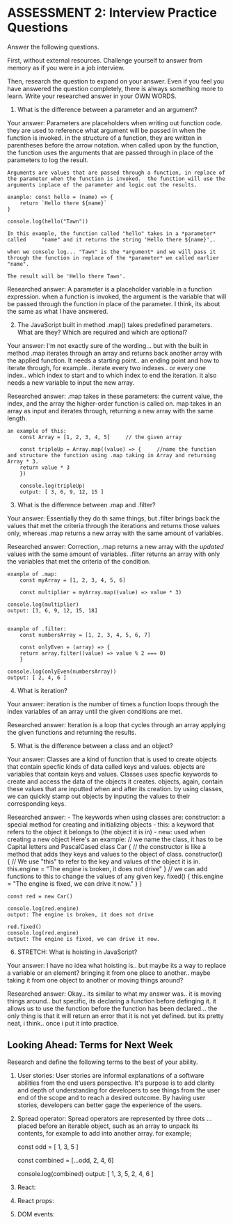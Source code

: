 # ASSESSMENT 2: Interview Practice Questions

Answer the following questions.

First, without external resources. Challenge yourself to answer from memory as if you were in a job interview.

Then, research the question to expand on your answer. Even if you feel you have answered the question completely, there is always something more to learn. Write your researched answer in your OWN WORDS.

1. What is the difference between a parameter and an argument?

Your answer: 
    Parameters are placeholders when writing out function code. they are used to reference what argument will be passed in when the function is invoked. in the structure of a function, they are written in parentheses before the arrow notation. when called upon by the function, the function uses the arguments that are passed through in place of the parameters to log the result.

    Arguments are values that are passed through a function, in replace of the parameter when the function is invoked.  the function will use the arguments inplace of the parameter and logic out the results. 

    example: const hello = (name) => {
        return `Hello there ${name}`
    }

    console.log(hello("Tawn"))

    In this example, the function called "hello" takes in a *parameter* called     "name" and it returns the string 'Hello there ${name}',.
    
    when we console log... "Tawn" is the *argument* and we will pass it through the function in replace of the *parameter* we called earlier "name".
    
    The result will be 'Hello there Tawn'.

Researched answer:  A parameter is a placeholder variable in a function expression.  when a function is invoked, the argument is the variable that will be passed through the function in place of the parameter. I think, its about the same as what I have answered. 


2. The JavaScript built in method .map() takes predefined parameters. What are they? Which are required and which are optional?

Your answer:
    I'm not exactly sure of the wording... but with the built in method .map iterates through an array and returns back another array with the applied function.  It needs a starting point.. an ending point and how to iterate through, for example.. iterate every two indexes.. or every one index.. which index to start and to which index to end the iteration. it also needs a new variable to input the new array. 

Researched answer:
    .map takes in these parameters: the current value, the index, and the array the higher-order function is called on. map takes in an array as input and iterates through, returning a new array with the same length. 

    an example of this:
        const Array = [1, 2, 3, 4, 5]     // the given array

        const tripleUp = Array.map((value) => {     //name the function and structure the function using .map taking in Array and returning Array * 3. 
        return value * 3
        })

        console.log(tripleUp)
        output: [ 3, 6, 9, 12, 15 ]

3. What is the difference between .map and .filter?

Your answer: Essentially they do th same things, but .filter brings back the values that met the criteria through the iterations and returns those values only, whereas .map returns a new array with the same amount of variables.  

Researched answer:
    Correction, .map returns a new array with the *updated* values with the same amount of variables. .filter returns an array with only the variables that met the criteria of the condition. 
    
    example of .map:
        const myArray = [1, 2, 3, 4, 5, 6]

        const multiplier = myArray.map((value) => value * 3)

    console.log(multiplier)
    output: [3, 6, 9, 12, 15, 18]
    

    example of .filter:
        const numbersArray = [1, 2, 3, 4, 5, 6, 7]

        const onlyEven = (array) => {
        return array.filter((value) => value % 2 === 0)
        }

    console.log(onlyEven(numbersArray))
    output: [ 2, 4, 6 ]


4. What is iteration?

Your answer: iteration is the number of times a function loops through the index variables of an array until the given conditions are met. 

Researched answer:  Iteration is a loop that cycles through an array applying the given functions and returning the results. 

5. What is the difference between a class and an object?

Your answer: 
    Classes are a kind of function that is used to create objects that contain specfic kinds of data called keys and values. objects are variables that contain keys and values. Classes uses specfic keywords to create and access the data of the objects it creates. objects, again, contain these values that are inputted when and after its creation. by using classes, we can quickly stamp out objects by inputing the values to their corresponding keys.


Researched answer:  - The keywords when using classes are: 
                        constructor: a special method for creating and initializing objects
                    -   this: a keyword that refers to the object it belongs to (the object it is in)
                    -   new: used when creating a new object
Here's an example: 
// we name the class, it has to be Capital letters and PascalCased
    class Car {
// the constructor is like a method that adds they keys and values to the object of class.
    constructor() {
// We use "this" to refer to the key and values of the object it is in.
    this.engine = "The engine is broken, it does not drive"
    }
// we can add functions to this to change the values of any given key.
    fixed() {
    this.engine = "The engine is fixed, we can drive it now."
    }
}

    const red = new Car()

    console.log(red.engine)
    output: The engine is broken, it does not drive

    red.fixed()
    console.log(red.engine)
    output: The engine is fixed, we can drive it now.


6. STRETCH: What is hoisting in JavaScript?

Your answer: 
    I have no idea what hoisting is.. but maybe its a way to replace a variable or an element? bringing it from one place to another.. maybe taking it from one object to another or moving things around?

Researched answer:
     Okay.. its similar to what my answer was.. it is moving things around.. but specific, its declaring a function before definging it.  it allows us to use the function before the function has been declared... the only thing is that it will return an error that it is not yet defined. but its pretty neat, i think.. once i put it into practice. 

## Looking Ahead: Terms for Next Week

Research and define the following terms to the best of your ability.

1. User stories: 
    User stories are informal explanations of a software abilities from the end users perspective. It's purpose is to add clarity and depth of understanding for developers to see things from the user end of the scope and to reach a desired outcome. By having user stories, developers can better gage the experience of the users.  

2. Spread operator:
    Spread operators are represented by three dots ... placed before an iterable object, such as an array to unpack its contents, for example to add into another array. for example;

    const odd = [ 1, 3, 5 ]

    const combined = [...odd, 2, 4, 6]

    console.log(combined)
    output: [ 1, 3, 5, 2, 4, 6 ]

3. React:

4. React props:

5. DOM events:
